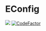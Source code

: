 # EConfig

[![](https://jitpack.io/v/UlrichBR/EConfig.svg)](https://jitpack.io/#UlrichBR/EConfig) [![CodeFactor](https://www.codefactor.io/repository/github/ulrichbr/econfig/badge)](https://www.codefactor.io/repository/github/ulrichbr/econfig)
